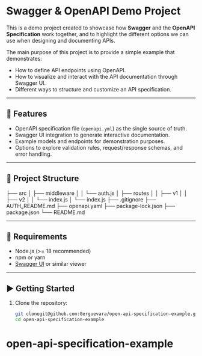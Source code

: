 # Swagger & OpenAPI Demo Project

This is a demo project created to showcase how **Swagger** and the **OpenAPI Specification** work together, and to highlight the different options we can use when designing and documenting APIs.  

The main purpose of this project is to provide a simple example that demonstrates:
- How to define API endpoints using OpenAPI.
- How to visualize and interact with the API documentation through Swagger UI.
- Different ways to structure and customize an API specification.

---

## 🚀 Features
- OpenAPI specification file (`openapi.yml`) as the single source of truth.
- Swagger UI integration to generate interactive documentation.
- Example models and endpoints for demonstration purposes.
- Options to explore validation rules, request/response schemas, and error handling.

---

## 📂 Project Structure
├── src
│ ├── middleware
│ │ └── auth.js
│ ├── routes
│ │ ├── v1
│ │ ├── v2
│ │ └── index.js
│ └── index.js
├── .gitignore
├── AUTH_README.md
├── openapi.yaml
├── package-lock.json
├── package.json
└── README.md

---

## 📖 Requirements
- Node.js (>= 18 recommended)  
- npm or yarn  
- [Swagger UI](https://swagger.io/tools/swagger-ui/) or similar viewer  

---

## ▶️ Getting Started
1. Clone the repository:
   ```bash
   git clonegit@github.com:Gerguevara/open-api-specification-example.git
   cd open-api-specification-example
# open-api-specification-example
